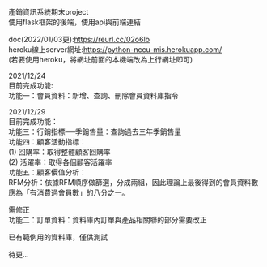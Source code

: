 產銷資訊系統期末project  
使用flask框架的後端，使用api與前端連結  
    
doc(2022/01/03更):https://reurl.cc/02o6lb  
heroku線上server網址:https://python-nccu-mis.herokuapp.com/  
(若要使用heroku，將網址前面的本機端改為上行網址即可)  

  
2021/12/24  
目前完成功能:  
功能一：會員資料：新增、查詢、刪除會員資料庫指令  
  
2021/12/29  
目前完成功能：  
功能三：行銷指標──季銷售量：查詢過去三年季銷售量  
功能四：顧客活動指標：  
(1) 回購率：取得整體顧客回購率  
(2) 活躍率：取得各個顧客活躍率  
功能五：顧客價值分析：  
RFM分析：依據RFM順序做篩選，分成兩組，因此理論上最後得到的會員資料數應為「有消費過會員數」的八分之一。  
  
需修正  
功能二：訂單資料：資料庫內訂單與產品相關聯的部分需要改正  
  
已有範例用的資料庫，僅供測試  
  
待更...  
